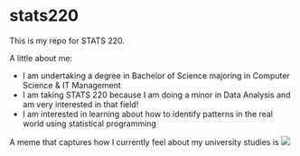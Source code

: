 # stats220

This is my repo for STATS 220. 

A little about me:

- I am undertaking a degree in Bachelor of Science majoring in Computer Science & IT Management 
- I am taking STATS 220 because I am doing a minor in Data Analysis and am very interested in that field!
- I am interested in learning about how to identify patterns in the real world using statistical programming

A meme that captures how I currently feel about my university studies is ![](https://c.tenor.com/8druEACXtX8AAAAd/tenor.gif)
